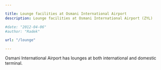```yaml
---

title: Lounge facilities at Osmani International Airport
description: Lounge facilities at Osmani International Airport (ZYL)

#date: "2012-04-06"
#author: "Radek"

url: "/lounge"

---
```


Osmani International Airport has lounges at both international and domestic terminal.